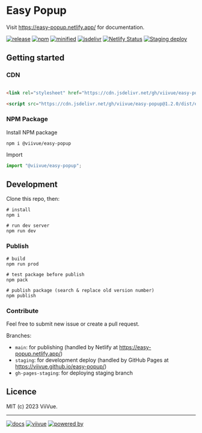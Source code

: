 # Easy Popup

Visit https://easy-popup.netlify.app/ for documentation.

[![release](https://badgen.net/github/release/viivue/easy-popup/)](https://github.com/viivue/easy-popup/releases/latest)
[![npm](https://badgen.net/npm/v/@viivue/easy-popup)](https://www.npmjs.com/package/@viivue/easy-popup)
[![minified](https://badgen.net/badge/CSS+JS/19KB/cyan)](https://www.jsdelivr.com/package/gh/viivue/easy-popup)
[![jsdelivr](https://data.jsdelivr.com/v1/package/gh/viivue/easy-popup/badge?style=rounded)](https://www.jsdelivr.com/package/gh/viivue/easy-popup)
[![Netlify Status](https://api.netlify.com/api/v1/badges/099e6ca7-c6f5-4f93-9f49-15986c7fc8d8/deploy-status)](https://app.netlify.com/sites/easy-popup/deploys)
[![Staging deploy](https://github.com/viivue/easy-popup/actions/workflows/staging-deploy.yml/badge.svg)](https://github.com/viivue/easy-popup/actions/workflows/staging-deploy.yml)

## Getting started

### CDN

```html

<link rel="stylesheet" href="https://cdn.jsdelivr.net/gh/viivue/easy-popup@1.2.0/dist/easy-popup.min.css">

<script src="https://cdn.jsdelivr.net/gh/viivue/easy-popup@1.2.0/dist/easy-popup.min.js"></script>
```

### NPM Package

Install NPM package

```shell
npm i @viivue/easy-popup
```

Import

```js
import "@viivue/easy-popup";
```

## Development

[//]: # (Note: this part should be identical with the end.md)

Clone this repo, then:

```shell
# install
npm i

# run dev server
npm run dev
```

### Publish

```shell
# build
npm run prod

# test package before publish
npm pack

# publish package (search & replace old version number)
npm publish
```

### Contribute

Feel free to submit new issue or create a pull request.

Branches:

- `main`: for publishing (handled by Netlify at https://easy-popup.netlify.app/)
- `staging`: for development deploy (handled by GitHub Pages at https://viivue.github.io/easy-popup/)
- `gh-pages-staging`: for deploying staging branch

## Licence

MIT (c) 2023 ViiVue.

---

[![docs](https://badgen.net/badge/icon/EasyPopup?icon=github&label=GitHub&color=6495ED&scale=1.2)](https://github.com/viivue/easy-popup)
[![viivue](https://badgen.net/badge/Made&nbsp;with&nbsp;&#x2665;&nbsp;by/ViiVue/f0ca05?scale=1.2)](https://github.com/viivue)
[![powered by](https://badgen.net/badge/Powered&nbsp;by/Wellii/blue?scale=1.2)](https://github.com/phucbm/wellii)